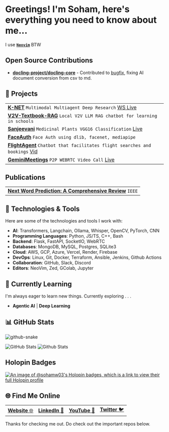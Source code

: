 
# Greetings! I'm Soham, here's everything you need to know about me...
I use [<b>`Neovim`</b>](https://github.com/sohamw03/neovim) BTW

## Open Source Contributions
- **[docling-project/docling-core](https://github.com/docling-project/docling)** - Contributed to [bugfix](https://github.com/docling-project/docling-core/pull/210), fixing AI document conversion from csv to md.

## 📖 Projects
<table>
  <tbody>
  <tr>
    <td>
      <a href="https://github.com/sohamw03/knowledge_net" target="_blank"><strong>K-NET</strong></a> <code>Multimodal Multiagent Deep Research</code> 
      <a href="https://knowledge-net.vercel.app" target="_blank">WS Live</a>
    </td>
  </tr>
  <tr>
    <td>
      <a href="https://github.com/sohamw03/v2v-textbook-rag-llm" target="_blank"><strong>V2V-Textbook-RAG</strong></a> <code>Local V2V LLM RAG chatbot for learning in schools</code>
    </td>
  </tr>
  <tr>
    <td>
    <a href="https://github.com/Neurexa/Sanjeevani" target="_blank"><strong>Sanjeevani</strong></a> <code>Medicinal Plants VGG16 Classification</code>
      <a href="https://sanjeevani-blush.vercel.app" target="_blank">Live</a>
    </td>
  </tr>
  <tr>
    <td>
    <a href="https://github.com/sohamw03/face-detect-recog" target="_blank"><strong>FaceAuth</strong></a> <code>Face Auth using dlib, facenet, mediapipe</code>
    </td>
  </tr>
  <tr>
    <td>
    <a href="https://github.com/sohamw03/function-calling-flights" target="_blank"><strong>FlightAgent</strong></a> <code>Chatbot that facilitates flight searches and bookings</code>
    <a href="https://mf2b7odna5.ufs.sh/f/1bDUZFytIqU3WLrWvpomyKG0erIXHpogBUw4C32dSAa76vcu" target="_blank">Vid</a>
    </td>
  </tr>
  <tr>
    <td>
    <a href="https://github.com/sohamw03/geminimeetings" target="_blank"><strong>GeminiMeetings</strong></a> <code>P2P WEBRTC Video Call</code>
    <a href="https://geminimeetings.vercel.app" target="_blank">Live</a>
    </td>
  </tr>
  </tbody>
</table>

## Publications
<table>
  <tbody>
  <tr>
    <td>
      <a href="https://ieeexplore.ieee.org/document/10675259" target="_blank"><strong>Next Word Prediction: A Comprehensive Review</strong></a> <code>IEEE</code>
    </td>
  </tr>
  </tbody>
</table>

## 🔧 Technologies & Tools

Here are some of the technologies and tools I work with:
- **AI**: Transformers, Langchain, Ollama, Whisper, OpenCV, PyTorch, CNN
- **Programming Languages**: Python, JS/TS, C++, Bash
- **Backend**: Flask, FastAPI, SocketIO, WebRTC
- **Databases**: MongoDB, MySQL, Postgres, SQLite3
- **Cloud**: AWS, GCP, Azure, Vercel, Render, Firebase
- **DevOps**: Linux, Git, Docker, Terraform, Ansible, Jenkins, Github Actions
- **Collaboration**: GitHub, Slack, Discord
- **Editors**: NeoVim, Zed, GColab, Jupyter

## 🌱 Currently Learning

I'm always eager to learn new things. Currently exploring . . .

- **Agentic AI** | **Deep Learning**

## 📊 GitHub Stats
<picture>
  <source media="(prefers-color-scheme: dark)" srcset="/../output/github-contribution-grid-snake-dark.svg" />
  <source media="(prefers-color-scheme: light)" srcset="/../output/github-contribution-grid-snake.svg" />
  <img alt="github-snake" src="/../output/github-contribution-grid-snake.svg"/>
</picture>

![GitHub Stats](https://github-readme-stats.vercel.app/api?username=sohamw03&theme=dark&show_icons=true&hide_border=true&count_private=true&card_width=1000)
![Github Stats](https://github-readme-stats.vercel.app/api/top-langs/?username=sohamw03&theme=dark&show_icons=true&hide_border=true&card_width=1000)

## Holopin Badges
[![An image of @sohamw03's Holopin badges, which is a link to view their full Holopin profile](https://holopin.me/sohamw03)](https://holopin.io/@sohamw03)

## 🌐 Find Me Online
<table>
  <tbody>
    <tr>
      <td>
        <a href="https://sohamw03.github.io/" target="_blank"><b>Website</b> 🌐</a>
      </td>
      <td>
        <a href="https://www.linkedin.com/in/soham-waghmare/" target="_blank"><b>LinkedIn</b> 💼</a>
      </td>
      <td>
        <a href="https://youtube.com/@sohamwaghmare?si=97Xf61kJmUlueU06" target="_blank"><b>YouTube</b> 🔴</a>
      </td>
      <td>
        <a href="https://twitter.com/_SohamWaghmare_"><b>Twitter</b> 🐦</a>
      </td>
    </tr>
  </tbody>
</table>

Thanks for checking me out. Do check out the important repos below.

